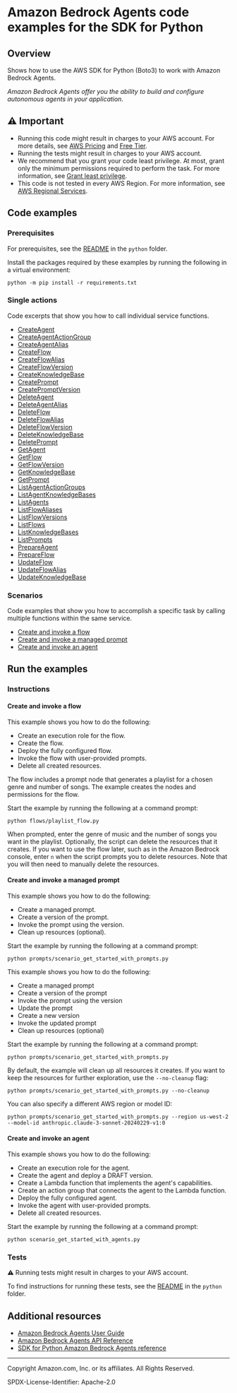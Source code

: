 # Amazon Bedrock Agents code examples for the SDK for Python

## Overview

Shows how to use the AWS SDK for Python (Boto3) to work with Amazon Bedrock Agents.

<!--custom.overview.start-->
<!--custom.overview.end-->

_Amazon Bedrock Agents offer you the ability to build and configure autonomous agents in your application._

## ⚠ Important

- Running this code might result in charges to your AWS account. For more details, see [AWS Pricing](https://aws.amazon.com/pricing/) and [Free Tier](https://aws.amazon.com/free/).
- Running the tests might result in charges to your AWS account.
- We recommend that you grant your code least privilege. At most, grant only the minimum permissions required to perform the task. For more information, see [Grant least privilege](https://docs.aws.amazon.com/IAM/latest/UserGuide/best-practices.html#grant-least-privilege).
- This code is not tested in every AWS Region. For more information, see [AWS Regional Services](https://aws.amazon.com/about-aws/global-infrastructure/regional-product-services).

<!--custom.important.start-->
<!--custom.important.end-->

## Code examples

### Prerequisites

For prerequisites, see the [README](../../README.md#Prerequisites) in the `python` folder.

Install the packages required by these examples by running the following in a virtual environment:

```
python -m pip install -r requirements.txt
```

<!--custom.prerequisites.start-->
<!--custom.prerequisites.end-->

### Single actions

Code excerpts that show you how to call individual service functions.

- [CreateAgent](bedrock_agent_wrapper.py#L32)
- [CreateAgentActionGroup](bedrock_agent_wrapper.py#L61)
- [CreateAgentAlias](bedrock_agent_wrapper.py#L96)
- [CreateFlow](flows/flow.py#L18)
- [CreateFlowAlias](flows/flow_alias.py#L15)
- [CreateFlowVersion](flows/flow_version.py#L18)
- [CreateKnowledgeBase](knowledge_bases/knowledge_base.py#L29)
- [CreatePrompt](prompts/prompt.py#L18)
- [CreatePromptVersion](prompts/prompt.py#L84)
- [DeleteAgent](bedrock_agent_wrapper.py#L118)
- [DeleteAgentAlias](bedrock_agent_wrapper.py#L139)
- [DeleteFlow](flows/flow.py#L155)
- [DeleteFlowAlias](flows/flow_alias.py#L98)
- [DeleteFlowVersion](flows/flow_version.py#L91)
- [DeleteKnowledgeBase](knowledge_bases/knowledge_base.py#L165)
- [DeletePrompt](prompts/prompt.py#L159)
- [GetAgent](bedrock_agent_wrapper.py#L161)
- [GetFlow](flows/flow.py#L192)
- [GetFlowVersion](flows/flow_version.py#L54)
- [GetKnowledgeBase](knowledge_bases/knowledge_base.py#L86)
- [GetPrompt](prompts/prompt.py#L124)
- [ListAgentActionGroups](bedrock_agent_wrapper.py#L208)
- [ListAgentKnowledgeBases](bedrock_agent_wrapper.py#L237)
- [ListAgents](bedrock_agent_wrapper.py#L185)
- [ListFlowAliases](flows/flow_alias.py#L132)
- [ListFlowVersions](flows/flow_version.py#L128)
- [ListFlows](flows/flow.py#L229)
- [ListKnowledgeBases](knowledge_bases/knowledge_base.py#L195)
- [ListPrompts](prompts/prompt.py#L191)
- [PrepareAgent](bedrock_agent_wrapper.py#L266)
- [PrepareFlow](flows/flow.py#L58)
- [UpdateFlow](flows/flow.py#L112)
- [UpdateFlowAlias](flows/flow_alias.py#L55)
- [UpdateKnowledgeBase](knowledge_bases/knowledge_base.py#L116)

### Scenarios

Code examples that show you how to accomplish a specific task by calling multiple
functions within the same service.

- [Create and invoke a flow](flows/playlist_flow.py)
- [Create and invoke a managed prompt](prompts/scenario_get_started_with_prompts.py)
- [Create and invoke an agent](scenario_get_started_with_agents.py)

<!--custom.examples.start-->
<!--custom.examples.end-->

## Run the examples

### Instructions

<!--custom.instructions.start-->
<!--custom.instructions.end-->

#### Create and invoke a flow

This example shows you how to do the following:

- Create an execution role for the flow.
- Create the flow.
- Deploy the fully configured flow.
- Invoke the flow with user-provided prompts.
- Delete all created resources.

<!--custom.scenario_prereqs.bedrock-agent_GettingStartedWithBedrockFlows.start-->

The flow includes a prompt node that generates a playlist for a chosen genre
and number of songs. The example creates the nodes and permissions
for the flow.

<!--custom.scenario_prereqs.bedrock-agent_GettingStartedWithBedrockFlows.end-->

Start the example by running the following at a command prompt:

```
python flows/playlist_flow.py
```

<!--custom.scenarios.bedrock-agent_GettingStartedWithBedrockFlows.start-->

When prompted, enter the genre of music and the number of songs you want
in the playlist.
Optionally, the script can delete the resources that it creates. If you want to use the flow later, such as in the Amazon Bedrock console, enter `n` when the script prompts you to delete resources. Note that you will then need to manually delete the resources.

<!--custom.scenarios.bedrock-agent_GettingStartedWithBedrockFlows.end-->

#### Create and invoke a managed prompt

This example shows you how to do the following:

- Create a managed prompt.
- Create a version of the prompt.
- Invoke the prompt using the version.
- Clean up resources (optional).

<!--custom.scenario_prereqs.bedrock-agent_GettingStartedWithBedrockPrompts.start-->
<!--custom.scenario_prereqs.bedrock-agent_GettingStartedWithBedrockPrompts.end-->

Start the example by running the following at a command prompt:

```
python prompts/scenario_get_started_with_prompts.py
```

<!--custom.scenarios.bedrock-agent_GettingStartedWithBedrockPrompts.start-->

This example shows you how to do the following:

- Create a managed prompt
- Create a version of the prompt
- Invoke the prompt using the version
- Update the prompt
- Create a new version
- Invoke the updated prompt
- Clean up resources (optional)

Start the example by running the following at a command prompt:

```
python prompts/scenario_get_started_with_prompts.py
```

By default, the example will clean up all resources it creates. If you want to keep the resources for further exploration, use the `--no-cleanup` flag:

```
python prompts/scenario_get_started_with_prompts.py --no-cleanup
```

You can also specify a different AWS region or model ID:

```
python prompts/scenario_get_started_with_prompts.py --region us-west-2 --model-id anthropic.claude-3-sonnet-20240229-v1:0
```

<!--custom.scenarios.bedrock-agent_GettingStartedWithBedrockPrompts.end-->

#### Create and invoke an agent

This example shows you how to do the following:

- Create an execution role for the agent.
- Create the agent and deploy a DRAFT version.
- Create a Lambda function that implements the agent's capabilities.
- Create an action group that connects the agent to the Lambda function.
- Deploy the fully configured agent.
- Invoke the agent with user-provided prompts.
- Delete all created resources.

<!--custom.scenario_prereqs.bedrock-agent_GettingStartedWithBedrockAgents.start-->
<!--custom.scenario_prereqs.bedrock-agent_GettingStartedWithBedrockAgents.end-->

Start the example by running the following at a command prompt:

```
python scenario_get_started_with_agents.py
```

<!--custom.scenarios.bedrock-agent_GettingStartedWithBedrockAgents.start-->
<!--custom.scenarios.bedrock-agent_GettingStartedWithBedrockAgents.end-->

### Tests

⚠ Running tests might result in charges to your AWS account.

To find instructions for running these tests, see the [README](../../README.md#Tests)
in the `python` folder.

<!--custom.tests.start-->
<!--custom.tests.end-->

## Additional resources

- [Amazon Bedrock Agents User Guide](https://docs.aws.amazon.com/bedrock/latest/userguide/agents.html)
- [Amazon Bedrock Agents API Reference](https://docs.aws.amazon.com/bedrock/latest/APIReference/API_Operations_Agents_for_Amazon_Bedrock.html)
- [SDK for Python Amazon Bedrock Agents reference](https://boto3.amazonaws.com/v1/documentation/api/latest/reference/services/bedrock-agent.html)

<!--custom.resources.start-->
<!--custom.resources.end-->

---

Copyright Amazon.com, Inc. or its affiliates. All Rights Reserved.

SPDX-License-Identifier: Apache-2.0
